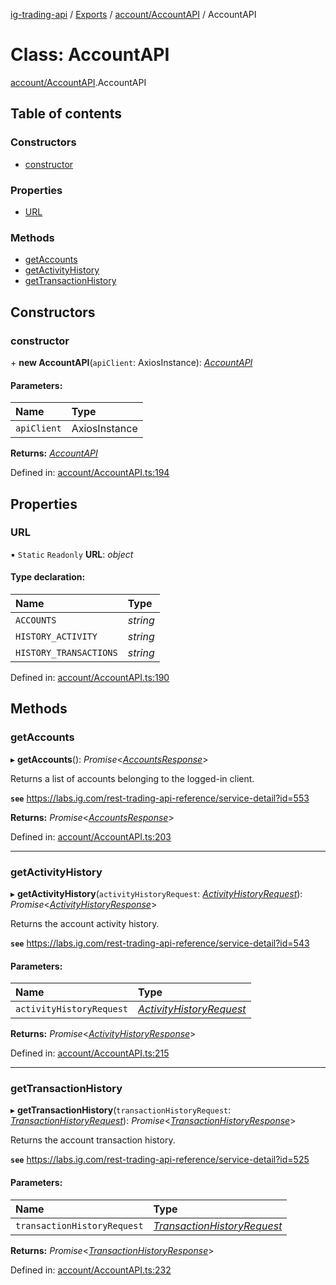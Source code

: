[ig-trading-api](../README.md) / [Exports](../modules.md) / [account/AccountAPI](../modules/account_accountapi.md) / AccountAPI

# Class: AccountAPI

[account/AccountAPI](../modules/account_accountapi.md).AccountAPI

## Table of contents

### Constructors

- [constructor](account_accountapi.accountapi.md#constructor)

### Properties

- [URL](account_accountapi.accountapi.md#url)

### Methods

- [getAccounts](account_accountapi.accountapi.md#getaccounts)
- [getActivityHistory](account_accountapi.accountapi.md#getactivityhistory)
- [getTransactionHistory](account_accountapi.accountapi.md#gettransactionhistory)

## Constructors

### constructor

\+ **new AccountAPI**(`apiClient`: AxiosInstance): [_AccountAPI_](account_accountapi.accountapi.md)

#### Parameters:

| Name        | Type          |
| :---------- | :------------ |
| `apiClient` | AxiosInstance |

**Returns:** [_AccountAPI_](account_accountapi.accountapi.md)

Defined in: [account/AccountAPI.ts:194](https://github.com/bennycode/ig-trading-api/blob/6347f7e/src/account/AccountAPI.ts#L194)

## Properties

### URL

▪ `Static` `Readonly` **URL**: _object_

#### Type declaration:

| Name                   | Type     |
| :--------------------- | :------- |
| `ACCOUNTS`             | _string_ |
| `HISTORY_ACTIVITY`     | _string_ |
| `HISTORY_TRANSACTIONS` | _string_ |

Defined in: [account/AccountAPI.ts:190](https://github.com/bennycode/ig-trading-api/blob/6347f7e/src/account/AccountAPI.ts#L190)

## Methods

### getAccounts

▸ **getAccounts**(): _Promise_<[_AccountsResponse_](../interfaces/account_accountapi.accountsresponse.md)\>

Returns a list of accounts belonging to the logged-in client.

**`see`** https://labs.ig.com/rest-trading-api-reference/service-detail?id=553

**Returns:** _Promise_<[_AccountsResponse_](../interfaces/account_accountapi.accountsresponse.md)\>

Defined in: [account/AccountAPI.ts:203](https://github.com/bennycode/ig-trading-api/blob/6347f7e/src/account/AccountAPI.ts#L203)

---

### getActivityHistory

▸ **getActivityHistory**(`activityHistoryRequest`: [_ActivityHistoryRequest_](../interfaces/account_accountapi.activityhistoryrequest.md)): _Promise_<[_ActivityHistoryResponse_](../interfaces/account_accountapi.activityhistoryresponse.md)\>

Returns the account activity history.

**`see`** https://labs.ig.com/rest-trading-api-reference/service-detail?id=543

#### Parameters:

| Name                     | Type                                                                                   |
| :----------------------- | :------------------------------------------------------------------------------------- |
| `activityHistoryRequest` | [_ActivityHistoryRequest_](../interfaces/account_accountapi.activityhistoryrequest.md) |

**Returns:** _Promise_<[_ActivityHistoryResponse_](../interfaces/account_accountapi.activityhistoryresponse.md)\>

Defined in: [account/AccountAPI.ts:215](https://github.com/bennycode/ig-trading-api/blob/6347f7e/src/account/AccountAPI.ts#L215)

---

### getTransactionHistory

▸ **getTransactionHistory**(`transactionHistoryRequest`: [_TransactionHistoryRequest_](../interfaces/account_accountapi.transactionhistoryrequest.md)): _Promise_<[_TransactionHistoryResponse_](../interfaces/account_accountapi.transactionhistoryresponse.md)\>

Returns the account transaction history.

**`see`** https://labs.ig.com/rest-trading-api-reference/service-detail?id=525

#### Parameters:

| Name | Type |
| :-- | :-- |
| `transactionHistoryRequest` | [_TransactionHistoryRequest_](../interfaces/account_accountapi.transactionhistoryrequest.md) |

**Returns:** _Promise_<[_TransactionHistoryResponse_](../interfaces/account_accountapi.transactionhistoryresponse.md)\>

Defined in: [account/AccountAPI.ts:232](https://github.com/bennycode/ig-trading-api/blob/6347f7e/src/account/AccountAPI.ts#L232)
